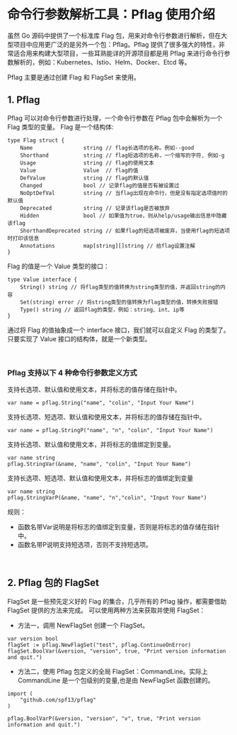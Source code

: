 # 命令行参数解析工具：Pflag 使用介绍

虽然 Go 源码中提供了一个标准库 Flag 包，用来对命令行参数进行解析，但在大型项目中应用更广泛的是另外一个包：Pflag。Pflag 提供了很多强大的特性，非常适合用来构建大型项目，一些耳熟能详的开源项目都是用 Pflag 来进行命令行参数解析的，例如：Kubernetes、Istio、Helm、Docker、Etcd 等。<br>

Pflag 主要是通过创建 Flag 和 FlagSet 来使用。

## 1. Pflag
Pflag 可以对命令行参数进行处理，一个命令行参数在 Pflag 包中会解析为一个 Flag 类型的变量。
Flag 是一个结构体:
```
type Flag struct {
    Name                string // flag长选项的名称。例如--good
    Shorthand           string // flag短选项的名称，一个缩写的字符, 例如-g
    Usage               string // flag的使用文本
    Value               Value  // flag的值
    DefValue            string // flag的默认值
    Changed             bool // 记录flag的值是否有被设置过
    NoOptDefVal         string // 当flag出现在命令行，但是没有指定选项值时的默认值
    Deprecated          string // 记录该flag是否被放弃
    Hidden              bool // 如果值为true，则从help/usage输出信息中隐藏该flag
    ShorthandDeprecated string // 如果flag的短选项被废弃，当使用flag的短选项时打印该信息
    Annotations         map[string][]string // 给flag设置注解
}
```
Flag 的值是一个 Value 类型的接口：
```
type Value interface {
    String() string // 将flag类型的值转换为string类型的值，并返回string的内容
    Set(string) error // 将string类型的值转换为flag类型的值，转换失败报错
    Type() string // 返回flag的类型，例如：string、int、ip等
}
```
通过将 Flag 的值抽象成一个 interface 接口，我们就可以自定义 Flag 的类型了。
只要实现了 Value 接口的结构体，就是一个新类型。

<br>

### Pflag 支持以下 4 种命令行参数定义方式
支持长选项、默认值和使用文本，并将标志的值存储在指针中。
```
var name = pflag.String("name", "colin", "Input Your Name")
```
支持长选项、短选项、默认值和使用文本，并将标志的值存储在指针中。
```
var name = pflag.StringP("name", "n", "colin", "Input Your Name")
```
支持长选项、默认值和使用文本，并将标志的值绑定到变量。
```
var name string
pflag.StringVar(&name, "name", "colin", "Input Your Name")
```
支持长选项、短选项、默认值和使用文本，并将标志的值绑定到变量
```
var name string
pflag.StringVarP(&name, "name", "n","colin", "Input Your Name")
```

规则：
- 函数名带Var说明是将标志的值绑定到变量，否则是将标志的值存储在指针中。
- 函数名带P说明支持短选项，否则不支持短选项。

<br>

## 2. Pflag 包的 FlagSet
FlagSet 是一些预先定义好的 Flag 的集合，几乎所有的 Pflag 操作，都需要借助 FlagSet 提供的方法来完成。
可以使用两种方法来获取并使用 FlagSet：
- 方法一，调用 NewFlagSet 创建一个 FlagSet。
```
var version bool
flagSet := pflag.NewFlagSet("test", pflag.ContinueOnError)
flagSet.BoolVar(&version, "version", true, "Print version information and quit.")
```
- 方法二，使用 Pflag 包定义的全局 FlagSet：CommandLine。实际上 CommandLine 是一个包级别的变量,也是由 NewFlagSet 函数创建的。
```
import (
    "github.com/spf13/pflag"
)

pflag.BoolVarP(&version, "version", "v", true, "Print version information and quit.")
```